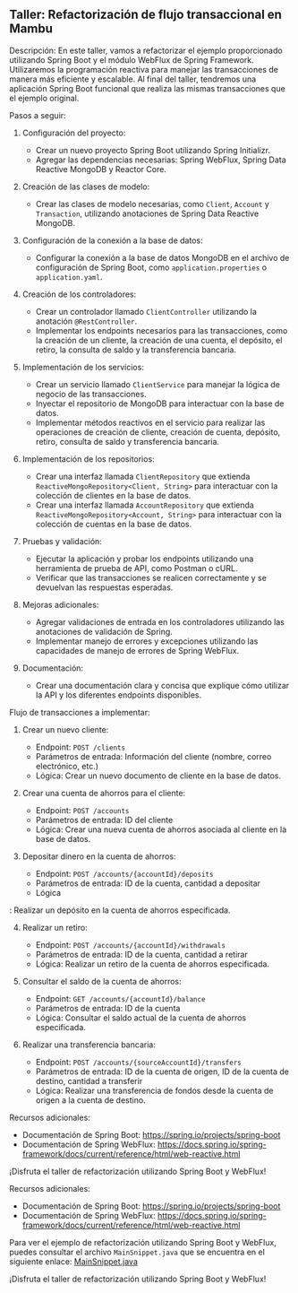 ## Taller: Refactorización de flujo transaccional en Mambu

Descripción:
En este taller, vamos a refactorizar el ejemplo proporcionado utilizando Spring Boot y el módulo WebFlux de Spring Framework. Utilizaremos la programación reactiva para manejar las transacciones de manera más eficiente y escalable. Al final del taller, tendremos una aplicación Spring Boot funcional que realiza las mismas transacciones que el ejemplo original.

Pasos a seguir:

1. Configuración del proyecto:
   - Crear un nuevo proyecto Spring Boot utilizando Spring Initializr.
   - Agregar las dependencias necesarias: Spring WebFlux, Spring Data Reactive MongoDB y Reactor Core.

2. Creación de las clases de modelo:
   - Crear las clases de modelo necesarias, como `Client`, `Account` y `Transaction`, utilizando anotaciones de Spring Data Reactive MongoDB.

3. Configuración de la conexión a la base de datos:
   - Configurar la conexión a la base de datos MongoDB en el archivo de configuración de Spring Boot, como `application.properties` o `application.yaml`.

4. Creación de los controladores:
   - Crear un controlador llamado `ClientController` utilizando la anotación `@RestController`.
   - Implementar los endpoints necesarios para las transacciones, como la creación de un cliente, la creación de una cuenta, el depósito, el retiro, la consulta de saldo y la transferencia bancaria.

5. Implementación de los servicios:
   - Crear un servicio llamado `ClientService` para manejar la lógica de negocio de las transacciones.
   - Inyectar el repositorio de MongoDB para interactuar con la base de datos.
   - Implementar métodos reactivos en el servicio para realizar las operaciones de creación de cliente, creación de cuenta, depósito, retiro, consulta de saldo y transferencia bancaria.

6. Implementación de los repositorios:
   - Crear una interfaz llamada `ClientRepository` que extienda `ReactiveMongoRepository<Client, String>` para interactuar con la colección de clientes en la base de datos.
   - Crear una interfaz llamada `AccountRepository` que extienda `ReactiveMongoRepository<Account, String>` para interactuar con la colección de cuentas en la base de datos.

7. Pruebas y validación:
   - Ejecutar la aplicación y probar los endpoints utilizando una herramienta de prueba de API, como Postman o cURL.
   - Verificar que las transacciones se realicen correctamente y se devuelvan las respuestas esperadas.

8. Mejoras adicionales:
   - Agregar validaciones de entrada en los controladores utilizando las anotaciones de validación de Spring.
   - Implementar manejo de errores y excepciones utilizando las capacidades de manejo de errores de Spring WebFlux.

9. Documentación:
   - Crear una documentación clara y concisa que explique cómo utilizar la API y los diferentes endpoints disponibles.


Flujo de transacciones a implementar:

1. Crear un nuevo cliente:
   - Endpoint: `POST /clients`
   - Parámetros de entrada: Información del cliente (nombre, correo electrónico, etc.)
   - Lógica: Crear un nuevo documento de cliente en la base de datos.

2. Crear una cuenta de ahorros para el cliente:
   - Endpoint: `POST /accounts`
   - Parámetros de entrada: ID del cliente
   - Lógica: Crear una nueva cuenta de ahorros asociada al cliente en la base de datos.

3. Depositar dinero en la cuenta de ahorros:
   - Endpoint: `POST /accounts/{accountId}/deposits`
   - Parámetros de entrada: ID de la cuenta, cantidad a depositar
   - Lógica

: Realizar un depósito en la cuenta de ahorros especificada.

4. Realizar un retiro:
   - Endpoint: `POST /accounts/{accountId}/withdrawals`
   - Parámetros de entrada: ID de la cuenta, cantidad a retirar
   - Lógica: Realizar un retiro de la cuenta de ahorros especificada.

5. Consultar el saldo de la cuenta de ahorros:
   - Endpoint: `GET /accounts/{accountId}/balance`
   - Parámetros de entrada: ID de la cuenta
   - Lógica: Consultar el saldo actual de la cuenta de ahorros especificada.

6. Realizar una transferencia bancaria:
   - Endpoint: `POST /accounts/{sourceAccountId}/transfers`
   - Parámetros de entrada: ID de la cuenta de origen, ID de la cuenta de destino, cantidad a transferir
   - Lógica: Realizar una transferencia de fondos desde la cuenta de origen a la cuenta de destino.

Recursos adicionales:
- Documentación de Spring Boot: https://spring.io/projects/spring-boot
- Documentación de Spring WebFlux: https://docs.spring.io/spring-framework/docs/current/reference/html/web-reactive.html

¡Disfruta el taller de refactorización utilizando Spring Boot y WebFlux!

Recursos adicionales:
- Documentación de Spring Boot: https://spring.io/projects/spring-boot
- Documentación de Spring WebFlux: https://docs.spring.io/spring-framework/docs/current/reference/html/web-reactive.html

Para ver el ejemplo de refactorización utilizando Spring Boot y WebFlux, puedes consultar el archivo `MainSnippet.java` que se encuentra en el siguiente enlace: [MainSnippet.java](https://github.com/sofka-practices/workshop-mambu-java/MainSnippet.java)

¡Disfruta el taller de refactorización utilizando Spring Boot y WebFlux!
